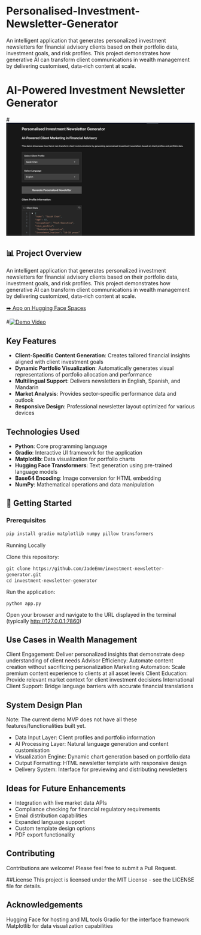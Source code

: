 # Personalised-Investment-Newsletter-Generator
An intelligent application that generates personalized investment newsletters for financial advisory clients based on their portfolio data, investment goals, and risk profiles. This project demonstrates how generative AI can transform client communications in wealth management by delivering customised, data-rich content at scale.

# AI-Powered Investment Newsletter Generator

#![Investment Newsletter Generator Banner](assets/banner.png)

## 📊 Project Overview

An intelligent application that generates personalized investment newsletters for financial advisory clients based on their portfolio data, investment goals, and risk profiles. This project demonstrates how generative AI can transform client communications in wealth management by delivering customized, data-rich content at scale.

[➡️ App on Hugging Face Spaces](https://huggingface.co/spaces/Jade-E/personalised-financial-newsletter-generator)

#[![Demo Video](assets/video-thumbnail.png)](https://www.youtube.com/YourVideoLink)

## Key Features

- **Client-Specific Content Generation**: Creates tailored financial insights aligned with client investment goals
- **Dynamic Portfolio Visualization**: Automatically generates visual representations of portfolio allocation and performance
- **Multilingual Support**: Delivers newsletters in English, Spanish, and Mandarin
- **Market Analysis**: Provides sector-specific performance data and outlook
- **Responsive Design**: Professional newsletter layout optimized for various devices

## Technologies Used

- **Python**: Core programming language
- **Gradio**: Interactive UI framework for the application
- **Matplotlib**: Data visualization for portfolio charts
- **Hugging Face Transformers**: Text generation using pre-trained language models
- **Base64 Encoding**: Image conversion for HTML embedding
- **NumPy**: Mathematical operations and data manipulation

## 🚀 Getting Started

### Prerequisites

```bash
pip install gradio matplotlib numpy pillow transformers
```
Running Locally

Clone this repository:
```
git clone https://github.com/JadeEmm/investment-newsletter-generator.git
cd investment-newsletter-generator
```
Run the application:
```
python app.py
```
Open your browser and navigate to the URL displayed in the terminal (typically http://127.0.0.1:7860)

## Use Cases in Wealth Management

Client Engagement: Deliver personalized insights that demonstrate deep understanding of client needs
Advisor Efficiency: Automate content creation without sacrificing personalization
Marketing Automation: Scale premium content experience to clients at all asset levels
Client Education: Provide relevant market context for client investment decisions
International Client Support: Bridge language barriers with accurate financial translations


## System Design Plan 

Note: The current demo MVP does not have all these features/functionalities built yet.

- Data Input Layer: Client profiles and portfolio information
- AI Processing Layer: Natural language generation and content customisation
- Visualization Engine: Dynamic chart generation based on portfolio data
- Output Formatting: HTML newsletter template with responsive design
- Delivery System: Interface for previewing and distributing newsletters

## Ideas for Future Enhancements

- Integration with live market data APIs
- Compliance checking for financial regulatory requirements
- Email distribution capabilities
- Expanded language support
- Custom template design options
- PDF export functionality

## Contributing
Contributions are welcome! Please feel free to submit a Pull Request.

##License
This project is licensed under the MIT License - see the LICENSE file for details.

## Acknowledgements

Hugging Face for hosting and ML tools
Gradio for the interface framework
Matplotlib for data visualization capabilities

